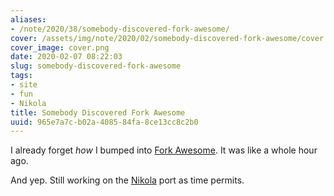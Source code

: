 ```yaml
---
aliases:
- /note/2020/38/somebody-discovered-fork-awesome/
cover: /assets/img/note/2020/02/somebody-discovered-fork-awesome/cover.png
cover_image: cover.png
date: 2020-02-07 08:22:03
slug: somebody-discovered-fork-awesome
tags:
- site
- fun
- Nikola
title: Somebody Discovered Fork Awesome
uuid: 965e7a7c-b02a-4085-84fa-8ce13cc8c2b0
---
```


I already forget *how* I bumped into [Fork
Awesome](https://forkaweso.me/Fork-Awesome/). It was like a whole hour
ago.

And yep. Still working on the [Nikola](/tag/nikola) port as time
permits.
